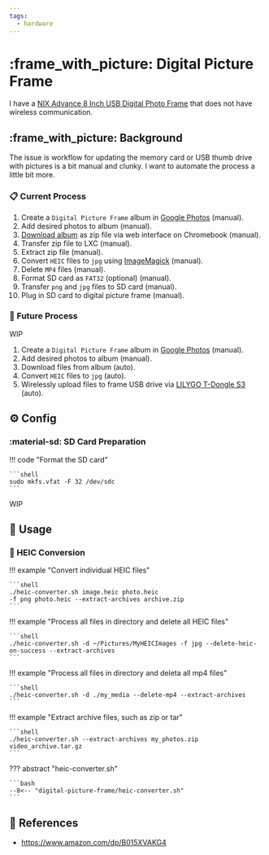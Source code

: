 ```yaml
---
tags:
  - hardware
---
```

# :frame_with_picture: Digital Picture Frame

I have a [NIX Advance 8 Inch USB Digital Photo Frame][1] that does not have wireless communication.

## :frame_with_picture: Background

The issue is workflow for updating the memory card or USB thumb drive with pictures is a bit manual and clunky. I want to automate the process a little bit more.

### :clipboard: Current Process

1. Create a `Digital Picture Frame` album in [Google Photos][2] (manual).
2. Add desired photos to album (manual).
3. [Download album][3] as zip file via web interface on Chromebook (manual).
4. Transfer zip file to LXC (manual).
5. Extract zip file (manual).
6. Convert `HEIC` files to `jpg` using [ImageMagick][4] (manual).
7. Delete `MP4` files (manual).
8. Format SD card as `FAT32` (optional) (manual).
9. Transfer `png` and `jpg` files to SD card (manual).
10. Plug in SD card to digital picture frame (manual).

### :rocket: Future Process

WIP

1. Create a `Digital Picture Frame` album in [Google Photos][2] (manual).
2. Add desired photos to album (manual).
3. Download files from album (auto).
4. Convert `HEIC` files to `jpg` (auto).
5. Wirelessly upload files to frame USB drive via [LILYGO T-Dongle S3][5] (auto).

## :gear: Config

### :material-sd: SD Card Preparation

!!! code "Format the SD card"

    ```shell
    sudo mkfs.vfat -F 32 /dev/sdc 
    ```

WIP

## :pencil: Usage

### :arrows_counterclockwise: HEIC Conversion

!!! example "Convert individual HEIC files"

    ```shell
    ./heic-converter.sh image.heic photo.heic
    -f png photo.heic --extract-archives archive.zip
    ```
    
!!! example "Process all files in directory and delete all HEIC files"

    ```shell
    ./heic-converter.sh -d ~/Pictures/MyHEICImages -f jpg --delete-heic-on-success --extract-archives
    ```

!!! example "Process all files in directory and deleta all mp4 files"

    ```shell
    ./heic-converter.sh -d ./my_media --delete-mp4 --extract-archives
    ```

!!! example "Extract archive files, such as zip or tar"

    ```shell
    ./heic-converter.sh --extract-archives my_photos.zip video_archive.tar.gz
    ```

??? abstract "heic-converter.sh"

    ```bash
    --8<-- "digital-picture-frame/heic-converter.sh"
    ```

## :link: References

- <https://www.amazon.com/dp/B015XVAKG4>

[1]: <https://www.amazon.com/dp/B015XVAKG4>
[2]: <https://www.google.com/photos/about/>
[3]: <https://support.google.com/photos/answer/7652919>
[4]: <https://imagemagick.org/script/convert.php>
[5]: <https://lilygo.cc/products/t-dongle-s3>

